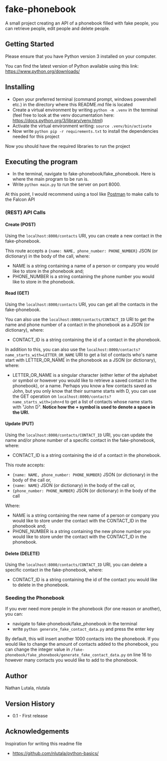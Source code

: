 # fake-phonebook
A small project creating an API of a phonebook filled with fake people, you can retrieve people, edit people and delete people.

## Getting Started
Please ensure that you have Python version 3 installed on your computer.

You can find the latest version of Python available using this link: https://www.python.org/downloads/

## Installing
* Open your preferred terminal (command prompt, windows powershell etc.) in the directory where this README.md file is located
* Create a virtual environment by writing ``` python -m .venv ``` in the terminal (feel free to look at the venv documentation here: https://docs.python.org/3/library/venv.html)
* Activate the virtual environment writing: ``` source .venv/bin/activate ```
* Now write ``` python pip -r requirements.txt ``` to install the dependencies needed for this project

Now you should have the required libraries to run the project

## Executing the program
* In the terminal, navigate to fake-phonebook/fake_phonebook. Here is where the main program to be run is.
* Write ``` python main.py ``` to run the server on port 8000.

At this point, I would recommend using a tool like [Postman](https://www.postman.com/) to make calls to the Falcon API

### (REST) API Calls

#### Create (POST)
Using the ``` localhost:8000/contacts ``` URI, you can create a new contact in the fake-phonebook.

This route accepts a ``` {name: NAME, phone_number: PHONE_NUMBER} ``` JSON (or dictionary) in the body of the call, where:

* NAME is a string containing a name of a person or company you would like to store in the phonebook and;
* PHONE_NUMBER is a string containing the phone number you would like to store in the phonebook.

#### Read (GET)
Using the ``` localhost:8000/contacts ``` URI, you can get all the contacts in the fake-phonebook.

You can also use the ``` localhost:8000/contacts/CONTACT_ID ``` URI to get the name and phone number of a contact in the phonebook as a JSON (or dictionary), where:

* CONTACT_ID is a string containing the id of a contact in the phonebook.

In addition to this, you can also use the ``` localhost:8000/contacts?name_starts_with=LETTER_OR_NAME ``` URI to get a list of contacts who's name start with LETTER_OR_NAME in the phonebook as a JSON (or dictionary), where:

* LETTER_OR_NAME is a singular character (either letter of the alphabet or symbol or however you would like to retrieve a saved contact in the phonebook), or a name. Perhaps you know a few contacts saved as John, but you only know that their surname starts with D, you can use the GET operation on ``` localhost:8000/contacts?name_starts_with=john+d ``` to get a list of contacts whose name starts with "John D". **Notice how the + symbol is used to denote a space in the URI.**

#### Update (PUT)
Using the ``` localhost:8000/contacts/CONTACT_ID ``` URI, you can update the name and/or phone number of a specific contact in the fake-phonebook, where:

* CONTACT_ID is a string containing the id of a contact in the phonebook.

This route accepts:
* ``` {name: NAME, phone_number: PHONE_NUMBER} ``` JSON (or dictionary) in the body of the call or,
* ``` {name: NAME} ``` JSON (or dictionary) in the body of the call or,
* ``` {phone_number: PHONE_NUMBER} ``` JSON (or dictionary) in the body of the call

Where:
* NAME is a string containing the new name of a person or company you would like to store under the contact with the CONTACT_ID in the phonebook and;
* PHONE_NUMBER is a string containing the new phone number you would like to store under the contact with the CONTACT_ID in the phonebook.

#### Delete (DELETE)
Using the ``` localhost:8000/contacts/CONTACT_ID ``` URI, you can delete a specific contact in the fake-phonebook, where:

* CONTACT_ID is a string containing the id of the contact you would like to delete in the phonebook.

### Seeding the Phonebook
If you ever need more people in the phonebook (for one reason or another), you can:
* navigate to fake-phonebook/fake_phonebook in the terminal
* write ``` python generate_fake_contact_data.py ``` and press the enter key

By default, this will insert another 1000 contacts into the phonebook. If you would like to change the amount of contacts added to the phonebook, you can change the integer value in ``` /fake-phonebook/fake_phonebook/generate_fake_contact_data.py ``` on line 16 to however many contacts you would like to add to the phonebook.

## Author
Nathan Lutala, nlutala

## Version History
* 0.1 - First release

## Acknowledgements
Inspiration for writing this readme file

* https://github.com/nlutala/python-basics/
